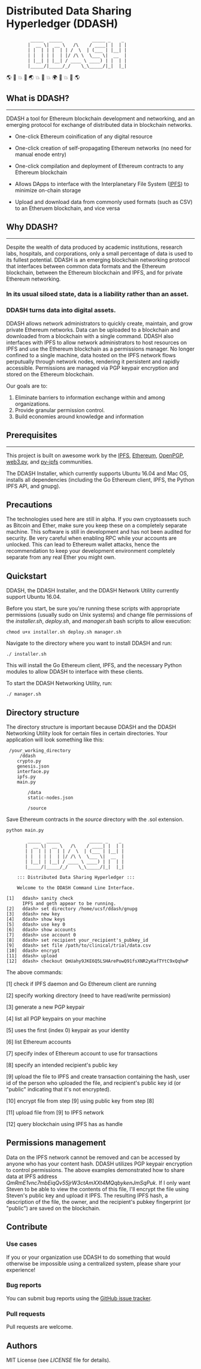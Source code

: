 # Distributed Data Sharing Hyperledger (DDASH)

             _____  _____           _____ _    _ 
            |  __ \|  __ \   /\    / ____| |  | |
            | |  | | |  | | /  \  | (___ | |__| |
            | |  | | |  | |/ /\ \  \___ \|  __  |
            | |__| | |__| / ____ \ ____) | |  | |
            |_____/|_____/_/    \_\_____/|_|  |_|
                                             

:earth_americas: :rocket: :boom: :rocket: :earth_asia: :boom: :rocket: :boom: :earth_africa: :rocket: :boom: :rocket: :earth_americas:


## What is DDASH?
---
DDASH a tool for Ethereum blockchain development and networking, and an emerging protocol for exchange of distributed data in blockchain networks.

* One-click Ethereum coinification of any digital resource

* One-click creation of self-propagating Ethereum networks (no need for manual enode entry)

* One-click compilation and deployment of Ethereum contracts to any Ethereum blockchain 

* Allows DApps to interface with the Interplanetary File System ([IPFS](https://github.com/ipfs/ipfs)) to minimize on-chain storage 

* Upload and download data from commonly used formats (such as CSV) to an Etheruem blockchain, and vice versa


## Why DDASH?
---
Despite the wealth of data produced by academic institutions, research labs, hospitals, and corporations, only a small percentage of data is used to its fullest potential. DDASH is an emerging blockchain networking protocol that interfaces between common data formats and the Ethereum blockchain, between the Ethereum blockchain and IPFS, and for private Ethereum networking.

### In its usual siloed state, data is a liability rather than an asset.

### DDASH turns data into digital assets.

DDASH allows network administrators to quickly create, maintain, and grow private Ethereum networks. Data can be uploaded to a blockchain and downloaded from a blockchain with a single command. DDASH also interfaces with IPFS to allow network administrators to host resources on IPFS and use the Ethereum blockchain as a permissions manager. No longer confined to a single machine, data hosted on the IPFS network flows perputually through network nodes, rendering it persistent and rapidly accessible. Permissions are managed via PGP keypair encryption and stored on the Ethereum blockchain. 

Our goals are to:

1. Eliminate barriers to information exchange within and among organizations.
2. Provide granular permission control.
3. Build economies around knowledge and information


## Prerequisites
---
This project is built on awesome work by the [IPFS](https://github.com/ipfs/ipfs), [Ethereum](https://www.ethereum.org), [OpenPGP](https://www.openpgp.org), [web3.py](https://github.com/pipermerriam/web3.py), and [py-ipfs](https://github.com/ipfs/py-ipfs-api) communities. 

The DDASH Installer, which currently supports Ubuntu 16.04 and Mac OS, installs all dependencies (including the Go Ethereum client, IPFS, the Python IPFS API, and gnupg).

## Precautions
The technologies used here are still in alpha. If you own cryptoassets such as Bitcoin and Ether, make sure you keep these on a completely separate machine. This software is still in development and has not been audited for security. Be very careful when enabling RPC while your accounts are unlocked. This can lead to Ethereum wallet attacks, hence the recommendation to keep your development environment completely separate from any real Ether you might own.

## Quickstart 
DDASH, the DDASH Installer, and the DDASH Network Utility currently support Ubuntu 16.04. 

Before you start, be sure you're running these scripts with appropriate permissions (usually sudo on Unix systems) and change file permissions of the *installer.sh*, *deploy.sh*, and *manager.sh* bash scripts to allow execution:

```
chmod u+x installer.sh deploy.sh manager.sh
```

Navigate to the directory where you want to install DDASH and run:
```
./ installer.sh
```
This will install the Go Ethereum client, IPFS, and the necessary Python modules to allow DDASH to interface with these clients. 

To start the DDASH Networking Utility, run:
```
./ manager.sh
```

## Directory structure
The directory structure is important because DDASH and the DDASH Networking Utility look for certain files in certain directories. Your application will look something like this:
```
 /your_working_directory
     /ddash
	crypto.py
	genesis.json
	interface.py
	ipfs.py
	main.py

        /data
	    static-nodes.json

        /source
```
Save Ethereum contracts in the *source* directory with the .sol extension.

```
python main.py

        _____  _____           _____ _    _ 
       |  __ \|  __ \   /\    / ____| |  | |
       | |  | | |  | | /  \  | (___ | |__| |
       | |  | | |  | |/ /\ \  \___ \|  __  |
       | |__| | |__| / ____ \ ____) | |  | |
       |_____/|_____/_/    \_\_____/|_|  |_|
                                                                
    ::: Distributed Data Sharing Hyperledger :::

    Welcome to the DDASH Command Line Interface.

[1]   ddash> sanity check
      IPFS and geth appear to be running.
[2]   ddash> set directory /home/ucsf/ddash/gnupg
[3]   ddash> new key
[4]   ddash> show keys
[5]   ddash> use key 0
[6]   ddash> show accounts
[7]   ddash> use account 0
[8]   ddash> set recipient your_recipient's_pubkey_id 
[9]   ddash> set file /path/to/clinical/trial/data.csv
[10]  ddash> encrypt
[11]  ddash> upload
[12]  ddash> checkout QmUahy9JKE6Q5LSHArePowQ91fsXNR2yKafTYtC9xQqhwP
```
The above commands:

[1]  check if IPFS daemon and Go Ethereum client are running

[2]  specify working directory (need to have read/write permission)

[3]  generate a new PGP keypair 

[4]  list all PGP keypairs on your machine

[5]  uses the first (index 0) keypair as your identity

[6]  list Ethereum accounts

[7]  specify index of Ethereum account to use for transactions

[8]  specify an intended recipient's public key

[9]  upload the file to IPFS and create transaction containing the hash, user id of the person who uploaded the file, and recipient's public key id (or "public" indicating that it's not encrypted).

[10] encrypt file from step [9] using public key from step [8]

[11] upload file from [9] to IPFS network

[12] query blockchain using IPFS has as handle 


## Permissions management 
Data on the IPFS network cannot be removed and can be accessed by anyone who has your content hash. DDASH utilizes PGP keypair encryption to control permissions. The above examples demonstrated how to share data at IPFS address *QmRmE1vnc7mbEiqQv5SjrW3ctAmXXt4MQqbykenJmSqPuk*. If I only want Steven to be able to view the contents of this file, I'll encrypt the file using Steven's public key and upload it IPFS. The resulting IPFS hash, a description of the file, the owner, and the recipient's pubkey fingerprint (or "public") are saved on the blockchain.

## Contribute
### Use cases
If you or your organization use DDASH to do something that would otherwise be impossible using a centralized system, please share your experience!

### Bug reports
You can submit bug reports using the [GitHub issue tracker](https://github.com/osmode/ddash/issues).

### Pull requests
Pull requests are welcome.

## Authors
MIT License (see *LICENSE* file for details).

